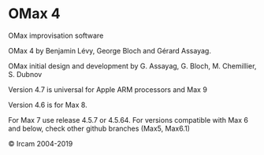 # OMax 4

OMax improvisation software

OMax 4 by Benjamin Lévy, George Bloch and Gérard Assayag.

OMax initial design and development by G. Assayag, G. Bloch, M. Chemillier, S. Dubnov

Version 4.7 is universal for Apple ARM processors and Max 9

Version 4.6 is for Max 8.

For Max 7 use release 4.5.7 or 4.5.64. For versions compatible with  Max 6 and below, check other github branches (Max5, Max6.1)

© Ircam 2004-2019
